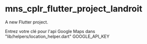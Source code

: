 # mns_cplr_flutter_project_landroit

A new Flutter project.

Entrez votre clé pour l'api Google Maps dans "lib/helpers/location_helper.dart" GOOGLE_API_KEY
